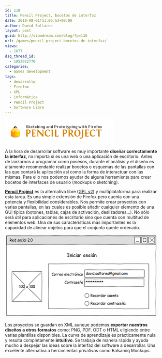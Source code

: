 ```yaml
---
id: 118
title: Pencil Project, bocetos de interfaz
date: 2010-08-01T11:06:53+00:00
author: David Saltares
layout: post
guid: http://siondream.com/blog/?p=118
url: /games/pencil-project-bocetos-de-interfaz/
views:
  - 1677
dsq_thread_id:
  - 1852022770
categories:
  - Games development
tags:
  - desarrollo
  - Firefox
  - GPL
  - informática
  - Pencil Project
  - Software Libre
---
```


![pencil-project-logo.png](/img/wp/pencil-project-logo.png)

A la hora de desarrollar software es muy importante **diseñar correctamente la interfaz**, no importa si es una web o una aplicación de escritorio. Antes de lanzarnos a programar como posesos, durante el análisis y el diseño es altamente recomendable realizar bocetos o esquemas de las pantallas con las que contará la aplicación así como la forma de interactuar con las mismas. Para ello nos podemos ayudar de alguna herramienta para crear bocetos de interfaces de usuario (mockups o sketching).

**[Pencil Project](http://pencil.evolus.vn/en-US/Home.aspx)** es la alternativa libre ([GPL v2](http://www.gnu.org/licenses/gpl-2.0.html)) y multiplataforma para realizar esta tarea. Es una simple extensión de Firefox pero cuenta con una potencia y flexibilidad considerables. Nos permite crear proyectos con varias pantallas, en las cuales es posible añadir cualquier elemento de una GUI típica (botones, tablas, cajas de activación, deslizadores…). No sólo será útil para aplicaciones de escritorio sino que cuenta con multitud de elementos web. Una de sus características más importantes es la capacidad de alinear objetos para que el conjunto quede ordenado.

![pencil-project.png](/img/wp/pencil-project.png)

Los proyectos se guardan en XML aunque podemos **exportar nuestros diseños a otros formatos** como: PNG, PDF, ODT o HTML eligiendo entre varias plantillas disponibles. La curva de aprendizaje es prácticamente nula y resulta completamente **intuitivo**. Se trabaja de manera rápida y ayuda mucho a despejar las ideas sobre la interfaz del software a desarrollar. Una excelente alternativa a herramientas privativas como Balsamiq Mockups.
